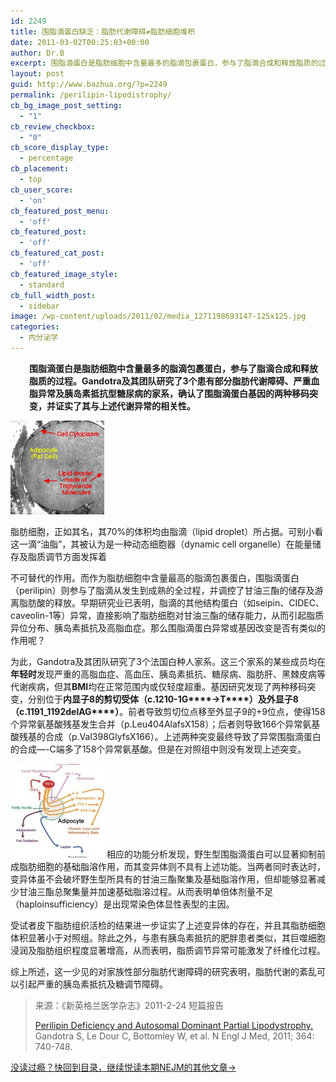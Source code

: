 ```yaml
---
id: 2249
title: 围脂滴蛋白缺乏：脂肪代谢障碍≠脂肪细胞堆积
date: 2011-03-02T00:25:03+00:00
author: Dr.B
excerpt: 围脂滴蛋白是脂肪细胞中含量最多的脂滴包裹蛋白，参与了脂滴合成和释放脂质的过程。Gandotra及其团队研究了3个患有部分脂肪代谢障碍、严重血脂异常及胰岛素抵抗型糖尿病的家系，确认了围脂滴蛋白基因的两种移码突变，并证实了其与上述代谢异常的相关性。
layout: post
guid: http://www.bazhua.org/?p=2249
permalink: /perilipin-lipodistrophy/
cb_bg_image_post_setting:
  - "1"
cb_review_checkbox:
  - "0"
cb_score_display_type:
  - percentage
cb_placement:
  - top
cb_user_score:
  - 'on'
cb_featured_post_menu:
  - 'off'
cb_featured_post:
  - 'off'
cb_featured_cat_post:
  - 'off'
cb_featured_image_style:
  - standard
cb_full_width_post:
  - sidebar
image: /wp-content/uploads/2011/02/media_1271198693147-125x125.jpg
categories:
  - 内分泌学
---
```

<p style="padding-left: 30px;">
  <strong>围脂滴蛋白是脂肪细胞中含量最多的脂滴包裹蛋白，参与了脂滴合成和释放脂质的过程。Gandotra及其团队研究了3个患有部分脂肪代谢障碍、严重血脂异常及胰岛素抵抗型糖尿病的家系，确认了围脂滴蛋白基因的两种移码突变，并证实了其与上述代谢异常的相关性。</strong>
</p>

<img class="alignright size-thumbnail wp-image-2253" title="adipocyte" src="/wp-content/uploads/2011/02/adipocyte-150x150.gif" alt="" width="150" height="150" />

脂肪细胞，正如其名，其70%的体积均由脂滴（lipid droplet）所占据。可别小看这一滴“油脂”，其被认为是一种动态细胞器（dynamic cell organelle）在能量储存及脂质调节方面发挥着

不可替代的作用。而作为脂肪细胞中含量最高的脂滴包裹蛋白，围脂滴蛋白（perilipin）则参与了脂滴从发生到成熟的全过程，并调控了甘油三酯的储存及游离脂肪酸的释放。早期研究业已表明，脂滴的其他结构蛋白（如seipin、CIDEC、caveolin-1等）异常，直接影响了脂肪细胞对甘油三酯的储存能力，从而引起脂质异位分布、胰岛素抵抗及高脂血症。那么围脂滴蛋白异常或基因改变是否有类似的作用呢？

为此，Gandotra及其团队研究了3个法国白种人家系。这三个家系的某些成员均在**年轻时**发现严重的高脂血症、高血压、胰岛素抵抗、糖尿病、脂肪肝、黑棘皮病等代谢疾病，但其**BMI**均在正常范围内或仅轻度超重。基因研究发现了两种移码突变，分别位于**内显子****8****的剪切受体（c.1210-1G****→T****）**及**外显子****8****（c.1191_1192delAG****）**。前者导致剪切位点移至外显子9的+9位点，使得158个异常氨基酸残基发生合并（p.Leu404AlafsX158）；后者则导致166个异常氨基酸残基的合成（p.Val398GlyfsX166）。上述两种突变最终导致了异常围脂滴蛋白的合成&#8212;-C端多了158个异常氨基酸。但是在对照组中则没有发现上述突变。

[<img class="alignleft size-thumbnail wp-image-2254" title="adipocyte" src="/wp-content/uploads/2011/02/adipocyte-150x150.jpg" alt="" width="150" height="150" />](/wp-content/uploads/2011/02/adipocyte.jpg) 相应的功能分析发现，野生型围脂滴蛋白可以显著抑制前成脂肪细胞的基础脂溶作用，而其变异体则不具有上述功能。当两者同时表达时，变异体虽不会破坏野生型所具有的甘油三酯聚集及基础脂溶作用，但却能够显著减少甘油三酯总聚集量并加速基础脂溶过程。从而表明单倍体剂量不足（haploinsufficiency）是出现常染色体显性表型的主因。

受试者皮下脂肪组织活检的结果进一步证实了上述变异体的存在，并且其脂肪细胞体积显著小于对照组。除此之外，与患有胰岛素抵抗的肥胖患者类似，其巨噬细胞浸润及脂肪组织程度显著增高，从而表明，脂质调节异常可能激发了纤维化过程。

综上所述，这一少见的对家族性部分脂肪代谢障碍的研究表明，脂肪代谢的紊乱可以引起严重的胰岛素抵抗及糖调节障碍。

> 来源：《新英格兰医学杂志》2011-2-24 短篇报告
> 
> [Perilipin Deficiency and Autosomal Dominant Partial Lipodystrophy.](http://www.nejm.org/doi/full/10.1056/NEJMoa1007487) Gandotra S, Le Dour C, Bottomley W, et al. N Engl J Med, 2011; 364: 740-748. <span id="_marker"></span>

[没读过瘾？快回到目录，继续悦读本期NEJM的其他文章→](http://www.bazhua.org/2011/02/nejm2011-2-24.html)
